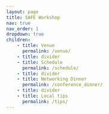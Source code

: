 ```yaml
---
layout: page
title: SAFE Workshop
nav: true
nav_order: 1
dropdown: true
children: 
    - title: Venue
      permalink: /venue/
    - title: divider
    - title: Schedule
      permalink: /schedule/
    - title: divider
    - title: Networking Dinner
      permalink: /conference_dinner/
    - title: divider
    - title: Local tips
      permalink: /tips/
---
```


